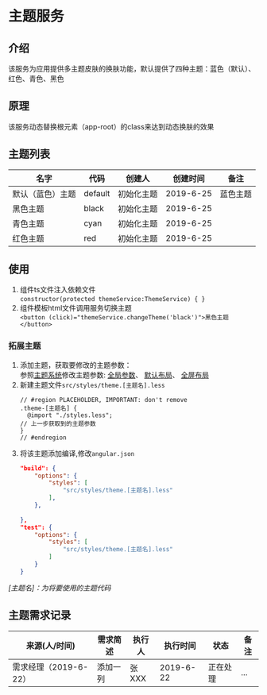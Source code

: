 # 主题服务
## 介绍  
该服务为应用提供多主题皮肤的换肤功能，默认提供了四种主题：蓝色（默认）、红色、青色、黑色  
## 原理  
该服务动态替换根元素（app-root）的class来达到动态换肤的效果  
## 主题列表
|名字|代码|创建人|创建时间|备注|  
|---|---|---|---|---|  
|默认（蓝色）主题|default|初始化主题|2019-6-25|蓝色主题|  
|黑色主题|black|初始化主题|2019-6-25||  
|青色主题|cyan|初始化主题|2019-6-25||  
|红色主题|red|初始化主题|2019-6-25||  

## 使用
1.   组件ts文件注入依赖文件  
    ```
    constructor(protected themeService:ThemeService) { }
    ```
2.   组件模板html文件调用服务切换主题  
    ```
     <button (click)="themeService.changeTheme('black')">黑色主题</button>
    ```

### 拓展主题 
1. 添加主题，获取要修改的主题参数：  
    参照[主题系统](https://ng-alain.com/theme/getting-started/zh)修改主题参数:
    [全局参数](https://ng-alain.com/theme/global/zh)、
    [默认布局](https://ng-alain.com/theme/default/zh)、
    [全屏布局](https://ng-alain.com/theme/fullscreen/zh)
2. 新建主题文件`src/styles/theme.[主题名].less`  
    ```less
    // #region PLACEHOLDER, IMPORTANT: don't remove
    .theme-[主题名] {
      @import "./styles.less";
    // 上一步获取到的主题参数
    }
    // #endregion
    ```
3. 将该主题添加编译,修改`angular.json`  
    ```json
    "build": {                    
        "options": {                        
            "styles": [
                "src/styles/theme.[主题名].less"
            ],                        
        },
       
    },               
    "test": {
        "options": {                        
            "styles": [
                "src/styles/theme.[主题名].less"
            ]
        }
    }
    ```
*[主题名]：为将要使用的主题代码*

## 主题需求记录
|来源(人/时间)|需求简述|执行人|执行时间|状态|备注|  
|---|---|---|---|---|---|  
|需求经理（2019-6-22）|添加一列|张XXX|2019-6-22|正在处理|...|  








